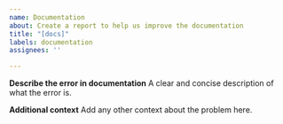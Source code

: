 ```yaml
---
name: Documentation
about: Create a report to help us improve the documentation
title: "[docs]"
labels: documentation
assignees: ''

---
```


**Describe the error in documentation**
A clear and concise description of what the error is.

**Additional context**
Add any other context about the problem here.
